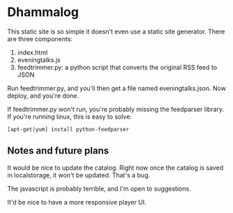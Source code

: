 # Dhammalog

This static site is so simple it doesn't even use a static site
generator.  There are three components:

1. index.html
2. eveningtalks.js
3. feedtrimmer.py: a python script that converts the original RSS feed to JSON

Run feedtrimmer.py, and you'll then get a file named
eveningtalks.json.  Now deploy, and you're done.

If feedtrimmer.py won't run, you're probably missing the feedparser
library.  If you're running linux, this is easy to solve:

    [apt-get|yum] install python-feedparser

## Notes and future plans

It would be nice to update the catalog.  Right now once the catalog
is saved in localstorage, it won't be updated.  That's a bug.

The javascript is probably terrible, and I'm open to suggestions.

It'd be nice to have a more responsive player UI.
